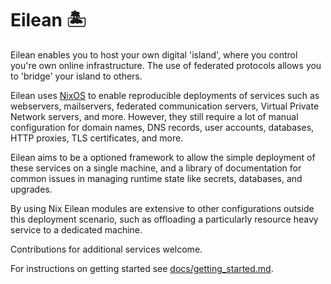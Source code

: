 
# Eilean 🏝️

Eilean enables you to host your own digital 'island', where you control you're own online infrastructure.
The use of federated protocols allows you to 'bridge' your island to others.

Eilean uses [NixOS](https://nixos.org/) to enable reproducible deployments of services such as webservers, mailservers, federated communication servers, Virtual Private Network servers, and more.
However, they still require a lot of manual configuration for domain names, DNS records, user accounts, databases, HTTP proxies, TLS certificates, and more.

Eilean aims to be a optioned framework to allow the simple deployment of these services on a single machine, and a library of documentation for common issues in managing runtime state like secrets, databases, and upgrades.

By using Nix Eilean modules are extensive to other configurations outside this deployment scenario, such as offloading a particularly resource heavy service to a dedicated machine.

Contributions for additional services welcome.

For instructions on getting started see [docs/getting_started.md](./docs/getting_started.md).
